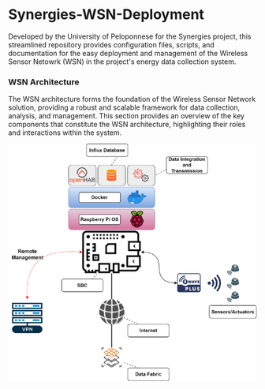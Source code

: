 # Synergies-WSN-Deployment
Developed by the University of Peloponnese for the Synergies project, this streamlined repository provides configuration files, scripts, and documentation for the easy deployment and management of the Wireless Sensor Netowrk (WSN) in the project's energy data collection system.


### WSN Architecture
The WSN architecture forms the foundation of the Wireless Sensor Network solution, providing a robust and scalable framework for data collection, analysis, and management. This section provides an overview of the key components that constitute the WSN architecture, highlighting their roles and interactions within the system.

![WSN Architecture](misc/wsn.png?raw=true "WSN Architecture")